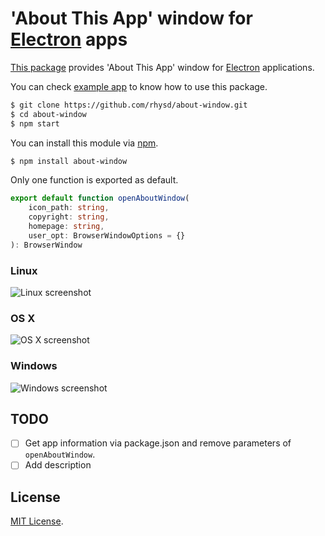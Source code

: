 'About This App' window for [Electron](https://github.com/atom/electron) apps
=============================================================================

[This package](https://www.npmjs.com/package/about-window) provides 'About This App' window for [Electron](https://github.com/atom/electron) applications.

You can check [example app](example) to know how to use this package.

```sh
$ git clone https://github.com/rhysd/about-window.git
$ cd about-window
$ npm start
```

You can install this module via [npm](https://www.npmjs.com/).

```sh
$ npm install about-window
```

Only one function is exported as default.

```typescript
export default function openAboutWindow(
    icon_path: string,
    copyright: string,
    homepage: string,
    user_opt: BrowserWindowOptions = {}
): BrowserWindow
```

### Linux

![Linux screenshot](https://raw.githubusercontent.com/rhysd/ss/master/about-window/about-window-linux.png)

### OS X

![OS X screenshot](https://raw.githubusercontent.com/rhysd/ss/master/about-window/about-window-os-x.png)

### Windows

![Windows screenshot](https://raw.githubusercontent.com/rhysd/ss/master/about-window/about-window-windows.jpg)

## TODO

- [ ] Get app information via package.json and remove parameters of `openAboutWindow`.
- [ ] Add description

## License

[MIT License](/LICENSE.txt).

